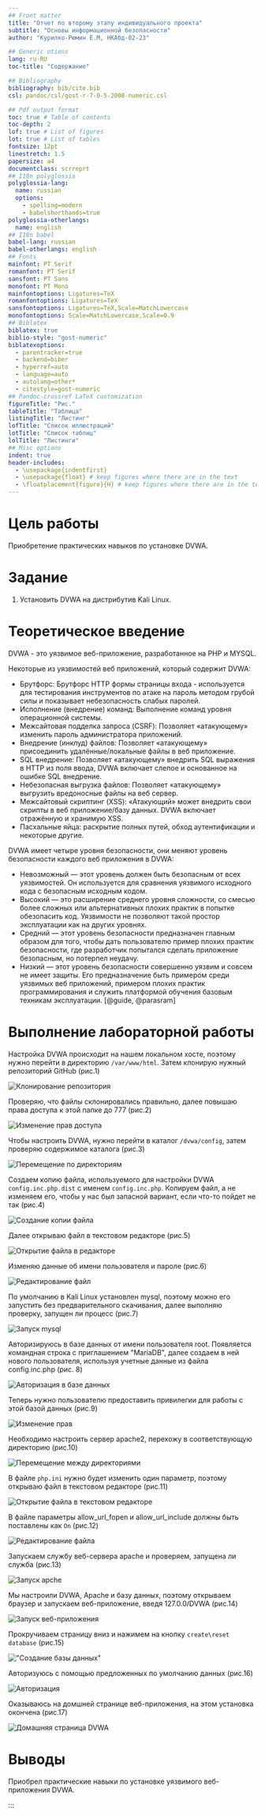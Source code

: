 ```yaml
---
## Front matter
title: "Отчет по второму этапу индивидуального проекта"
subtitle: "Основы информационной безопасности"
author: "Курилко-Рюмин Е.М, НКАбд-02-23"

## Generic otions
lang: ru-RU
toc-title: "Содержание"

## Bibliography
bibliography: bib/cite.bib
csl: pandoc/csl/gost-r-7-0-5-2008-numeric.csl

## Pdf output format
toc: true # Table of contents
toc-depth: 2
lof: true # List of figures
lot: true # List of tables
fontsize: 12pt
linestretch: 1.5
papersize: a4
documentclass: scrreprt
## I18n polyglossia
polyglossia-lang:
  name: russian
  options:
	- spelling=modern
	- babelshorthands=true
polyglossia-otherlangs:
  name: english
## I18n babel
babel-lang: russian
babel-otherlangs: english
## Fonts
mainfont: PT Serif
romanfont: PT Serif
sansfont: PT Sans
monofont: PT Mono
mainfontoptions: Ligatures=TeX
romanfontoptions: Ligatures=TeX
sansfontoptions: Ligatures=TeX,Scale=MatchLowercase
monofontoptions: Scale=MatchLowercase,Scale=0.9
## Biblatex
biblatex: true
biblio-style: "gost-numeric"
biblatexoptions:
  - parentracker=true
  - backend=biber
  - hyperref=auto
  - language=auto
  - autolang=other*
  - citestyle=gost-numeric
## Pandoc-crossref LaTeX customization
figureTitle: "Рис."
tableTitle: "Таблица"
listingTitle: "Листинг"
lofTitle: "Список иллюстраций"
lotTitle: "Список таблиц"
lolTitle: "Листинги"
## Misc options
indent: true
header-includes:
  - \usepackage{indentfirst}
  - \usepackage{float} # keep figures where there are in the text
  - \floatplacement{figure}{H} # keep figures where there are in the text
---
```


# Цель работы

Приобретение практических навыков по установке DVWA.

# Задание

1. Установить DVWA на дистрибутив Kali Linux.

# Теоретическое введение

DVWA - это уязвимое веб-приложение, разработанное на PHP и MYSQL.

Некоторые из уязвимостей веб приложений, который содержит DVWA:
- Брутфорс: Брутфорс HTTP формы страницы входа - используется для тестирования инструментов по атаке на пароль методом грубой силы и показывает небезопасность слабых паролей.
- Исполнение (внедрение) команд: Выполнение команд уровня операционной системы.
- Межсайтовая подделка запроса (CSRF): Позволяет «атакующему» изменить пароль администратора приложений.
- Внедрение (инклуд) файлов: Позволяет «атакующему» присоединить удалённые/локальные файлы в веб приложение.
- SQL внедрение: Позволяет «атакующему» внедрить SQL выражения в HTTP из поля ввода, DVWA включает слепое и основанное на ошибке SQL внедрение.
- Небезопасная выгрузка файлов: Позволяет «атакующему» выгрузить вредоносные файлы на веб сервер.
- Межсайтовый скриптинг (XSS): «Атакующий» может внедрить свои скрипты в веб приложение/базу данных. DVWA включает отражённую и хранимую XSS.
- Пасхальные яйца: раскрытие полных путей, обход аутентификации и некоторые другие.

DVWA имеет четыре уровня безопасности, они меняют уровень безопасности каждого веб приложения в DVWA:
- Невозможный — этот уровень должен быть безопасным от всех уязвимостей. Он используется для сравнения уязвимого исходного кода с безопасным исходным кодом.
- Высокий — это расширение среднего уровня сложности, со смесью более сложных или альтернативных плохих практик в попытке обезопасить код. Уязвимости не позволяют такой простор эксплуатации как на других уровнях.
- Средний — этот уровень безопасности предназначен главным образом для того, чтобы дать пользователю пример плохих практик безопасности, где разработчик попытался сделать приложение безопасным, но потерпел неудачу.
- Низкий — этот уровень безопасности совершенно уязвим и совсем не имеет защиты. Его предназначение быть примером среди уязвимых веб приложений, примером плохих практик программирования и служить платформой обучения базовым техникам эксплуатации. [@guide, @parasram]

# Выполнение лабораторной работы

Настройка DVWA происходит на нашем локальном хосте, поэтому нужно перейти в директорию `/var/www/html`. Затем клонирую нужный репозиторий GitHub (рис.1)

![Клонирование репозитория](image/1.PNG)

Проверяю, что файлы склонировались правильно, далее повышаю права доступа к этой папке до 777 (рис.2)

![Изменение прав доступа](image/2.PNG)

Чтобы настроить DVWA, нужно перейти в каталог `/dvwa/config`, затем проверяю содержимое каталога (рис.3)

![Перемещение по директориям](image/3.PNG)

Создаем копию файла, используемого для настройки DVWA `config.inc.php.dist` с именем `config.inc.php`. Копируем файл, а не изменяем его, чтобы у нас был запасной вариант, если что-то пойдет не так (рис.4)

![Создание копии файла](image/4.PNG)

Далее открываю файл в текстовом редакторе (рис.5)

![Открытие файла в редакторе](image/5.PNG)

Изменяю данные об имени пользователя и пароле (рис.6)

![Редактирование файл](image/6.PNG)

По умолчанию в Kali Linux установлен mysql, поэтому можно его запустить без предварительного скачивания, далее выполняю проверку, запущен ли процесс (рис.7)

![Запуск mysql](image/7.PNG)

Авторизируюсь в базе данных от имени пользователя root. Появляется командная строка с приглашением "MariaDB", далее создаем в ней нового пользователя, используя учетные данные из файла config.inc.php (рис. 8)

![Авторизация в базе данных](image/8.PNG)

Теперь нужно пользователю предоставить привилегии для работы с этой базой данных (рис.9)

![Изменение прав](image/9.PNG)

Необходимо настроить сервер apache2, перехожу в соответствующую директорию (рис.10)

![Перемещение между директориями](image/10.PNG)

В файле `php.ini` нужно будет изменить один параметр, поэтому открываю файл в текстовом редакторе (рис.11)

![Открытие файла в текстовом редакторе](image/11.PNG)

В файле параметры allow_url_fopen и allow_url_include должны быть поставлены как `On` (рис.12)

![Редактирование файла](image/12.PNG)

Запускаем службу веб-сервера apache и проверяем, запущена ли служба (рис.13)

![Запуск apche](image/13.PNG)

Мы настроили DVWA, Apache и базу данных, поэтому открываем браузер и запускаем веб-приложение, введя 127.0.0/DVWA (рис.14)

![Запуск веб-приложения](image/14.PNG)

Прокручиваем страницу вниз и нажимем на кнопку `create\reset database` (рис.15)

!["Создание базы данных"](image/15.PNG)

Авторизуюсь с помощью предложенных по умолчанию данных (рис.16)

![Авторизация](image/16.PNG)

Оказываюсь на домшней странице веб-приложения, на этом установка окончена (рис.17)

![Домашняя страница DVWA](image/17.PNG)

# Выводы

Приобрел практические навыки по установке уязвимого веб-приложения DVWA.

:::